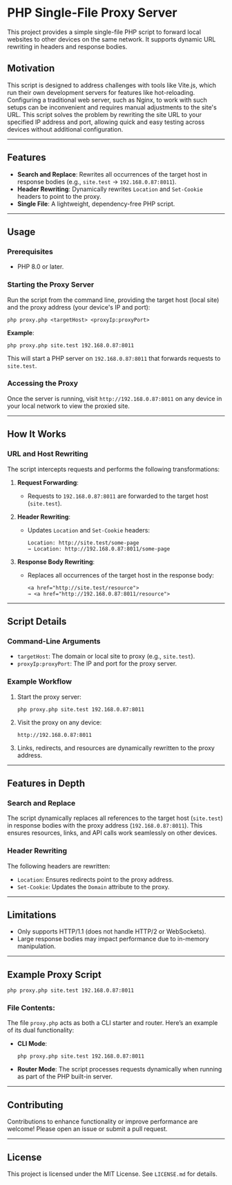 # PHP Single-File Proxy Server

This project provides a simple single-file PHP script to forward local websites to other devices on the same network. It supports dynamic URL rewriting in headers and response bodies.

## Motivation

This script is designed to address challenges with tools like Vite.js, which run their own development servers for features like hot-reloading. Configuring a traditional web server, such as Nginx, to work with such setups can be inconvenient and requires manual adjustments to the site's URL. This script solves the problem by rewriting the site URL to your specified IP address and port, allowing quick and easy testing across devices without additional configuration.

---

## Features

- **Search and Replace**: Rewrites all occurrences of the target host in response bodies (e.g., `site.test` → `192.168.0.87:8011`).
- **Header Rewriting**: Dynamically rewrites `Location` and `Set-Cookie` headers to point to the proxy.
- **Single File**: A lightweight, dependency-free PHP script.
---

## Usage

### Prerequisites

- PHP 8.0 or later.

### Starting the Proxy Server

Run the script from the command line, providing the target host (local site) and the proxy address (your device's IP and port):

```
php proxy.php <targetHost> <proxyIp:proxyPort>
```

**Example**:
```
php proxy.php site.test 192.168.0.87:8011
```

This will start a PHP server on `192.168.0.87:8011` that forwards requests to `site.test`.

### Accessing the Proxy

Once the server is running, visit `http://192.168.0.87:8011` on any device in your local network to view the proxied site.

---

## How It Works

### URL and Host Rewriting

The script intercepts requests and performs the following transformations:

1. **Request Forwarding**:
   - Requests to `192.168.0.87:8011` are forwarded to the target host (`site.test`).

2. **Header Rewriting**:
   - Updates `Location` and `Set-Cookie` headers:
     ```
     Location: http://site.test/some-page
     → Location: http://192.168.0.87:8011/some-page
     ```

3. **Response Body Rewriting**:
   - Replaces all occurrences of the target host in the response body:
     ```
     <a href="http://site.test/resource">
     → <a href="http://192.168.0.87:8011/resource">
     ```

---

## Script Details

### Command-Line Arguments

- `targetHost`: The domain or local site to proxy (e.g., `site.test`).
- `proxyIp:proxyPort`: The IP and port for the proxy server.

### Example Workflow

1. Start the proxy server:
   ```
   php proxy.php site.test 192.168.0.87:8011
   ```

2. Visit the proxy on any device:
   ```
   http://192.168.0.87:8011
   ```

3. Links, redirects, and resources are dynamically rewritten to the proxy address.

---

## Features in Depth

### Search and Replace
The script dynamically replaces all references to the target host (`site.test`) in response bodies with the proxy address (`192.168.0.87:8011`). This ensures resources, links, and API calls work seamlessly on other devices.

### Header Rewriting
The following headers are rewritten:
- `Location`: Ensures redirects point to the proxy address.
- `Set-Cookie`: Updates the `Domain` attribute to the proxy.

---

## Limitations

- Only supports HTTP/1.1 (does not handle HTTP/2 or WebSockets).
- Large response bodies may impact performance due to in-memory manipulation.

---

## Example Proxy Script

```
php proxy.php site.test 192.168.0.87:8011
```

### File Contents:
The file `proxy.php` acts as both a CLI starter and router. Here’s an example of its dual functionality:

- **CLI Mode**:
  ```
  php proxy.php site.test 192.168.0.87:8011
  ```

- **Router Mode**:
  The script processes requests dynamically when running as part of the PHP built-in server.

---

## Contributing

Contributions to enhance functionality or improve performance are welcome! Please open an issue or submit a pull request.

---

## License

This project is licensed under the MIT License. See `LICENSE.md` for details.

